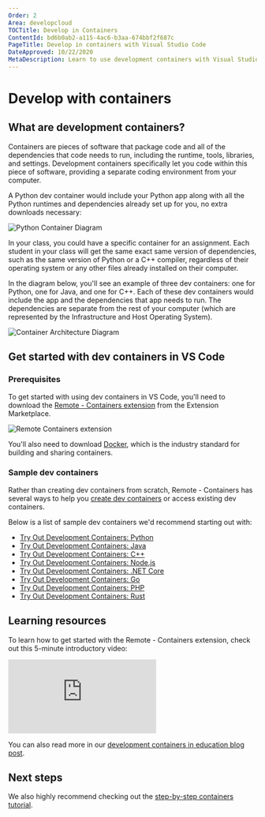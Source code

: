 ```yaml
---
Order: 2
Area: developcloud
TOCTitle: Develop in Containers
ContentId: bd6b0ab2-a115-4ac6-b3aa-674bbf2f687c
PageTitle: Develop in containers with Visual Studio Code
DateApproved: 10/22/2020
MetaDescription: Learn to use development containers with Visual Studio Code
---
```

# Develop with containers

## What are development containers?

Containers are pieces of software that package code and all of the dependencies that code needs to run, including the runtime, tools, libraries, and settings. Development containers specifically let you code within this piece of software, providing a separate coding environment from your computer.

A Python dev container would include your Python app along with all the Python runtimes and dependencies already set up for you, no extra downloads necessary:

![Python Container Diagram](images/containers/python-container.png)

In your class, you could have a specific container for an assignment. Each student in your class will get the same exact same version of dependencies, such as the same version of Python or a C++ compiler, regardless of their operating system or any other files already installed on their computer.

In the diagram below, you'll see an example of three dev containers: one for Python, one for Java, and one for C++. Each of these dev containers would include the app and the dependencies that app needs to run. The dependencies are separate from the rest of your computer (which are represented by the Infrastructure and Host Operating System).

![Container Architecture Diagram](images/containers/container-architecture.png)

## Get started with dev containers in VS Code

### Prerequisites

To get started with using dev containers in VS Code, you'll need to download the [Remote - Containers extension](https://marketplace.visualstudio.com/items?itemName=ms-vscode-remote.remote-containers) from the Extension Marketplace.

![Remote Containers extension](images/containers/remote-containers.png)

You'll also need to download [Docker](https://docs.docker.com/docker-for-windows/install-windows-home/), which is the industry standard for building and sharing containers.

### Sample dev containers

Rather than creating dev containers from scratch, Remote - Containers has several ways to help you [create dev containers](/docs/remote/create-dev-container.md) or access existing dev containers.

Below is a list of sample dev containers we'd recommend starting out with:

- [Try Out Development Containers: Python](https://github.com/microsoft/vscode-remote-try-python)
- [Try Out Development Containers: Java](https://github.com/microsoft/vscode-remote-try-java)
- [Try Out Development Containers: C++](https://github.com/microsoft/vscode-remote-try-cpp)
- [Try Out Development Containers: Node.js](https://github.com/microsoft/vscode-remote-try-node)
- [Try Out Development Containers: .NET Core](https://github.com/microsoft/vscode-remote-try-dotnetcore)
- [Try Out Development Containers: Go](https://github.com/microsoft/vscode-remote-try-go)
- [Try Out Development Containers: PHP](https://github.com/microsoft/vscode-remote-try-php)
- [Try Out Development Containers: Rust](https://github.com/microsoft/vscode-remote-try-rust)

## Learning resources

To learn how to get started with the Remote - Containers extension, check out this 5-minute introductory video:

<iframe src="https://youtube.com/embed/Uvf2FVS1F8k?rel=0&amp;disablekb=0&amp;modestbranding=1&amp;showinfo=0" frameborder="0" allowfullscreen></iframe>

You can also read more in our [development containers in education blog post](/blogs/2020/07/27/containers-edu.md).

## Next steps

We also highly recommend checking out the [step-by-step containers tutorial](https://code.visualstudio.com/docs/remote/containers-tutorial).
